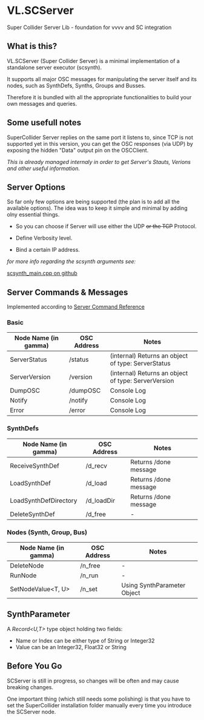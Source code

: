 # VL.SCServer
Super Collider Server Lib - foundation for vvvv and SC integration


## What is this?

VL.SCServer (Super Collider Server) is a minimal implementation of a standalone server executor (scsynth). 

It supports all major OSC messages for manipulating the server itself and its nodes, such as SynthDefs, Synths, Groups and Busses.

Therefore it is bundled with all the appropriate functionalities to build your own messages and queries.

## Some usefull notes

SuperCollider Server replies on the same port it listens to, since TCP is not supported yet in this version, you can get the OSC responses (via UDP) by exposing the hidden "Data" output pin on the OSCClient.

<cite>This is already managed internaly in order to get Server's Stauts, Verions and other useful information.</cite>



## Server Options

So far only few options are being supported (the plan is to add all the available options). The idea was to keep it simple and minimal by adding olny essential things.

- So you can choose if Server will use either the UDP <s>or the TCP</s> Protocol.

- Define Verbosity level.

- Bind a certain IP address.


<i>for more info regarding the scsynth arguments see:</i>

[scsynth_main.cpp on github](https://github.com/supercollider/supercollider/blob/develop/server/scsynth/scsynth_main.cpp)





## Server Commands & Messages
Implemented according to [Server Command Reference](https://doc.sccode.org/Reference/Server-Command-Reference.html)


### Basic
|Node Name (in gamma)|OSC Address|Notes|
|---------|-----------|-----|
|ServerStatus|/status|(internal) Returns an object of type: ServerStatus|
|ServerVersion|/version|(internal) Returns an object of type: ServerVersion|
|DumpOSC|/dumpOSC|Console Log|
|Notify|/notify|Console Log|
|Error|/error|Console Log|


### SynthDefs
|Node Name (in gamma)|OSC Address|Notes|
|---------|-----------|-----|
|ReceiveSynthDef|/d_recv|Returns /done message|
|LoadSynthDef|/d_load|Returns /done message|
|LoadSynthDefDirectory|/d_loadDir|Returns /done message|
|DeleteSynthDef|/d_free|-|


### Nodes (Synth, Group, Bus)
|Node Name (in gamma)|OSC Address|Notes|
|---------|-----------|-----|
|DeleteNode|/n_free|-|
|RunNode|/n_run|-|
|SetNodeValue<T, U>|/n_set|Using SynthParameter Object|


## SynthParameter

A <i>Record<U,T></i> type object holding two fields:

- Name or Index can be either type of String or Integer32
- Value can be an Integer32, Float32 or String


## Before You Go
SCServer is still in progress, so changes will be often and may cause breaking changes. 

One important thing (which still needs some polishing) is that you have to set the SuperCollider installation folder manually every time you introduce the SCServer node.
